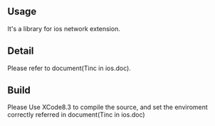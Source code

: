 ## Usage
It's a library for ios network extension. 

## Detail
Please refer to document(Tinc in ios.doc).

## Build
Please Use XCode8.3 to compile the source, and set the enviroment correctly referred in document(Tinc in ios.doc)
